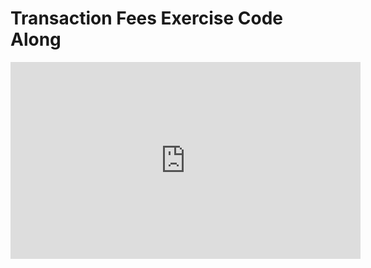 # Transaction Fees Exercise Code Along

<iframe width="560" height="315" src="https://www.youtube.com/embed/__?rel=0" frameborder="0" allow="autoplay; encrypted-media" allowfullscreen></iframe>

